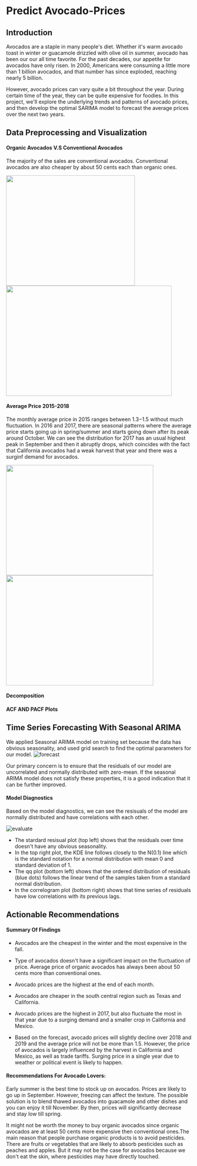 # Predict Avocado-Prices
## Introduction
Avocados are a staple in many people's diet. Whether it's warm avocado toast in winter or guacamole drizzled with olive oil in summer, avocado has been our our all time favorite. For the past decades, our appetite for avocados have only risen. In 2000, Americans were consuming a little more than 1 billion avocados, and that number has since exploded, reaching nearly 5 billion.

However, avocado prices can vary quite a bit throughout the year. During certain time of the year, they can be quite expensive for foodies. In this project, we'll explore the underlying trends and patterns of avocado prices, and then develop the optimal SARIMA model to forecast the average prices over the next two years.

## Data Preprocessing and Visualization

#### Organic Avocados V.S Conventional Avocados
The majority of the sales are conventional avocados. Conventional avocados are also cheaper by about 50 cents each than organic ones.

<img src="https://user-images.githubusercontent.com/57699414/78824462-9d0d2e80-799b-11ea-8a7e-a51810740708.png"
	height="300" width="350" /> <img src="https://user-images.githubusercontent.com/57699414/78750134-da86a300-792c-11ea-9f2b-ac8ecdef1b17.png"
	height="300" width="450" />

#### Average Price 2015-2018
The monthly average price in 2015 ranges between $1.3-$1.5 without much fluctuation. In 2016 and 2017, there are seasonal patterns where the average price starts going up in spring/summer and starts going down after its peak around October. We can see the distribution for 2017 has an usual highest peak in September and then it abruptly drops, which coincides with the fact that California avocados had a weak harvest that year and there was a surginf demand for avocados.

<img src="https://user-images.githubusercontent.com/57699414/78824786-29b7ec80-799c-11ea-8808-28c6a214f771.png"
	height="300" width="400" /> <img src="https://user-images.githubusercontent.com/57699414/78825141-af3b9c80-799c-11ea-9753-568cedb71cbe.png"
	height="300" width="400" />

#### Decomposition 



#### ACF AND PACF Plots

## Time Series Forecasting With Seasonal ARIMA
We applied Seasonal ARIMA model on training set because the data has obvious seasonality, and used grid search to find the optimal parameters for our model. 
![forecast](https://user-images.githubusercontent.com/57699414/78818290-aabdb680-7991-11ea-8cc4-0ef99908ff55.png)

Our primary concern is to ensure that the residuals of our model are uncorrelated and normally distributed with zero-mean. If the seasonal ARIMA model does not satisfy these properties, it is a good indication that it can be further improved.

#### Model Diagnostics
Based on the model diagnostics, we can see the resisuals of the model are normally distributed and have correlations with each other.

![evaluate](https://user-images.githubusercontent.com/57699414/78818827-80b8c400-7992-11ea-853e-4c02d17b650c.png)

- The stardard resisual plot (top left) shows that the residuals over time doesn't have any obvious seasonality.
- In the top right plot, the KDE line follows closely to the N(0.1) line which is the standard notation for a normal distribution with mean 0 and standard deviation of 1.
- The qq plot (bottom left) shows that the ordered distribution of residuals (blue dots) follows the linear trend of the samples taken from a standard normal distribution.
- In the correlogram plot (bottom right) shows that time series of residuals have low correlations with its previous lags.

## Actionable Recommendations
#### Summary Of Findings
- Avocados are the cheapest in the winter and the most expensive in the fall.

- Type of avocados doesn't have a significant impact on the fluctuation of price. Average price of organic avocados has always been about 50 cents more than conventional ones.

- Avocado prices are the highest at the end of each month.

- Avocados are cheaper in the south central region such as Texas and California.

- Avocado prices are the highest in 2017, but also fluctuate the most in that year due to a surging demand and a smaller crop in California and Mexico.

- Based on the forecast, avocado prices will slightly decline over 2018 and 2019 and the average price will not be more than 1.5. However, the price of avocados is largely influenced by the harvest in California and Mexico, as well as trade tariffs. Surging price in a single year due to weather or political event is likely to happen.

#### Recommendations For Avocado Lovers:
Early summer is the best time to stock up on avocados. Prices are likely to go up in September. However, freezing can affect the texture. The possible solution is to blend thawed avocados into guacamole and other dishes and you can enjoy it till November. By then, prices will significantly decrease and stay low till spring.

It might not be worth the money to buy organic avocados since organic avocados are at least 50 cents more expensive then conventional ones.The main reason that people purchase organic products is to avoid pesticides. There are fruits or vegetables that are likely to absorb pesticides such as peaches and apples. But it may not be the case for avocados because we don't eat the skin, where pesticides may have directly touched.
